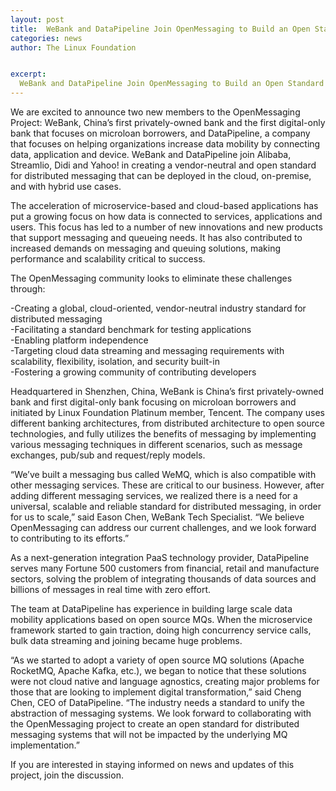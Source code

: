 ```yaml
---
layout: post
title:  WeBank and DataPipeline Join OpenMessaging to Build an Open Standard for Distributed Messaging
categories: news
author: The Linux Foundation


excerpt:
  WeBank and DataPipeline Join OpenMessaging to Build an Open Standard for Distributed Messaging.
---
```


We are excited to announce two new members to the OpenMessaging Project: WeBank,  China’s first privately-owned bank and the first digital-only bank that focuses on microloan borrowers, and DataPipeline, a company that focuses on helping organizations increase data mobility by connecting data, application and device. WeBank and DataPipeline join Alibaba, Streamlio, Didi and Yahoo! in creating a vendor-neutral and open standard for distributed messaging that can be deployed in the cloud, on-premise, and with hybrid use cases.

The acceleration of microservice-based and cloud-based applications has put a growing focus on how data is connected to services, applications and users. This focus has led to a number of new innovations and new products that support messaging and queueing needs. It has also contributed to increased demands on messaging and queuing solutions, making performance and scalability critical to success.

The OpenMessaging community looks to eliminate these challenges through:

-Creating a global, cloud-oriented, vendor-neutral industry standard for distributed messaging     
-Facilitating a standard benchmark for testing applications     
-Enabling platform independence     
-Targeting cloud data streaming and messaging requirements with scalability, flexibility, isolation, and security built-in     
-Fostering a growing community of contributing developers      

Headquartered in Shenzhen, China, WeBank is China’s first privately-owned bank and first digital-only bank focusing on microloan borrowers and initiated by Linux Foundation Platinum member, Tencent. The company uses different banking architectures, from distributed architecture to open source technologies, and fully utilizes the benefits of messaging by implementing various messaging techniques in different scenarios, such as message exchanges, pub/sub and request/reply models.

“We’ve built a messaging bus called WeMQ, which is also compatible with other messaging services. These are critical to our business. However, after adding different messaging services, we realized there is a need for a universal, scalable and reliable standard for distributed messaging, in order for us to scale,” said Eason Chen, WeBank Tech Specialist. “We believe OpenMessaging can address our current challenges, and we look forward to contributing to its efforts.”

As a next-generation integration PaaS technology provider, DataPipeline serves many Fortune 500 customers from financial, retail and manufacture sectors, solving the problem of integrating thousands of data sources and billions of messages in real time with zero effort.

The team at DataPipeline has experience in building large scale data mobility applications based on open source MQs. When the microservice framework started to gain traction, doing high concurrency service calls, bulk data streaming and joining became huge problems.

“As we started to adopt a variety of open source MQ solutions (Apache RocketMQ, Apache Kafka, etc.), we began to notice that these solutions were not cloud native and language agnostics, creating major problems for those that are looking to implement digital transformation,” said Cheng Chen, CEO of DataPipeline. “The industry needs a standard to unify the abstraction of messaging systems. We look forward to collaborating with the OpenMessaging project to create an open standard for distributed messaging systems that will not be impacted by the underlying MQ implementation.”

If you are interested in staying informed on news and updates of this project, join the discussion.  
